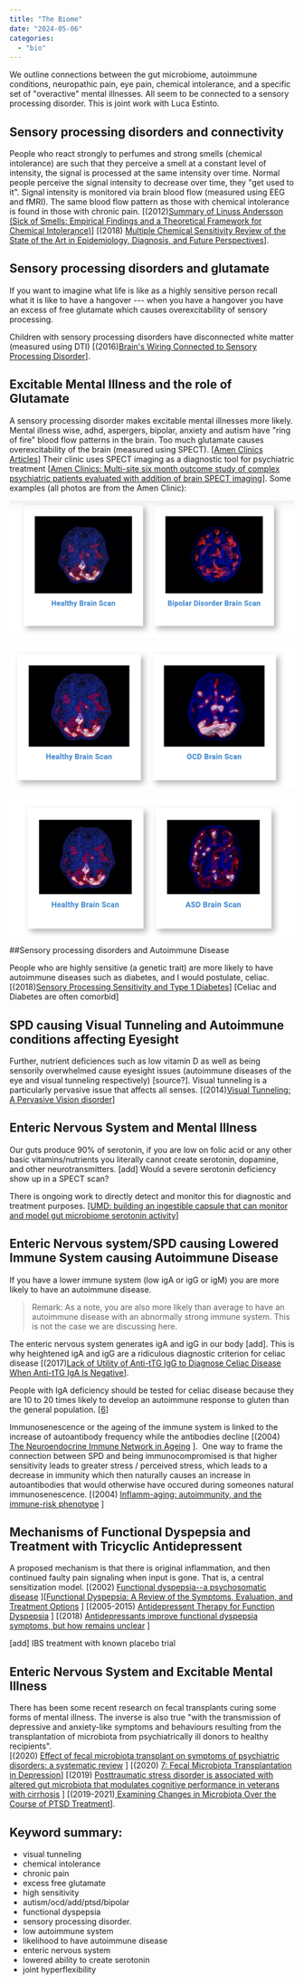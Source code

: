 ```yaml
---
title: "The Biome"
date: "2024-05-06"
categories: 
  - "bio"
---
```


We outline connections between the gut microbiome, autoimmune conditions, neuropathic pain, eye pain, chemical intolerance, and a specific set of "overactive" mental illnesses. All seem to be connected to a sensory processing disorder. This is joint work with Luca Estinto.

## Sensory processing disorders and connectivity

People who react strongly to perfumes and strong smells (chemical intolerance) are such that they perceive a smell at a constant level of intensity, the signal is processed at the same intensity over time. Normal people perceive the signal intensity to decrease over time, they "get used to it". Signal intensity is monitored via brain blood flow (measured using EEG and fMRI). The same blood flow pattern as those with chemical intolerance is found in those with chronic pain. [(2012)[Summary of Linuss Andersson (Sick of Smells: Empirical Findings and a Theoretical Framework for Chemical Intolerance)](https://www.sciencedaily.com/releases/2012/01/120120182914.htm)] [(2018) [Multiple Chemical Sensitivity Review of the State of the Art in Epidemiology, Diagnosis, and Future Perspectives](https://journals.lww.com/joem/Fulltext/2018/02000/Multiple_Chemical_Sensitivity__Review_of_the_State.5.aspx)].

## Sensory processing disorders and glutamate

If you want to imagine what life is like as a highly sensitive person recall what it is like to have a hangover --- when you have a hangover you have an excess of free glutamate which causes overexcitability of sensory processing.

Children with sensory processing disorders have disconnected white matter (measured using DTI) [(2016)[Brain's Wiring Connected to Sensory Processing Disorder](https://www.ucsf.edu/news/2016/01/401461/brains-wiring-connected-sensory-processing-disorder)].

## Excitable Mental Illness and the role of Glutamate

A sensory processing disorder makes excitable mental illnesses more likely. Mental illness wise, adhd, aspergers, bipolar, anxiety and autism have "ring of fire" blood flow patterns in the brain. Too much glutamate causes overexcitability of the brain (measured using SPECT). [[Amen Clinics Articles](https://pubmed.ncbi.nlm.nih.gov/?term=AMEN+DG+OUTCOMES)] Their clinic uses SPECT imaging as a diagnostic tool for psychiatric treatment [[Amen Clinics: Multi-site six month outcome study of complex psychiatric patients evaluated with addition of brain SPECT imaging](https://pubmed.ncbi.nlm.nih.gov/23709407/)]. Some examples (all photos are from the Amen Clinic):

![image](/images/bipolar_amen.png)

![image](/images/ocd-amen.png)

![image](/images/asd_amen.png)

##Sensory processing disorders and Autoimmune Disease

People who are highly sensitive (a genetic trait) are more likely to have autoimmune diseases such as diabetes, and I would postulate, celiac. [(2018)[Sensory Processing Sensitivity and Type 1 Diabetes](https://www.sciencedirect.com/science/article/abs/pii/S0882596317302397)] [Celiac and Diabetes are often comorbid]

## SPD causing Visual Tunneling and Autoimmune conditions affecting Eyesight

Further, nutrient deficiences such as low vitamin D as well as being sensorily overwhelmed cause eyesight issues (autoimmune diseases of the eye and visual tunneling respectively) [source?]. Visual tunneling is a particularly pervasive issue that affects all senses. [(2014)[Visual Tunneling: A Pervasive Vision disorder](https://www.ovpjournal.org/uploads/2/3/8/9/23898265/ovp2-1_viewpoint_getzell_web.pdf)]

## Enteric Nervous System and Mental Illness

Our guts produce 90% of serotonin, if you are low on folic acid or any other basic vitamins/nutrients you literally cannot create serotonin, dopamine, and other neurotransmitters. [add] Would a severe serotonin deficiency show up in a SPECT scan?

There is ongoing work to directly detect and monitor this for diagnostic and treatment purposes. [[UMD: building an ingestible capsule that can monitor and model gut microbiome serotonin activity](https://ece.umd.edu/release/symptoms-all-in-your-heador-in-your-gut-maybe-a-little-of-both)]

## Enteric Nervous system/SPD causing Lowered Immune System causing Autoimmune Disease

If you have a lower immune system (low igA or igG or igM) you are more likely to have an autoimmune disease.

> Remark: As a note, you are also more likely than average to have an autoimmune disease with an abnormally strong immune system. This is not the case we are discussing here.

The enteric nervous system generates igA and igG in our body [add]. This is why heightened igA and igG are a ridiculous diagnostic criterion for celiac disease [(2017)[Lack of Utility of Anti-tTG IgG to Diagnose Celiac Disease When Anti-tTG IgA Is Negative](https://pubmed.ncbi.nlm.nih.gov/28437323/)].

People with IgA deficiency should be tested for celiac disease because they are 10 to 20 times likely to develop an autoimmune response to gluten than the general population. [[6](https://www.beyondceliac.org/celiac-disease/related-conditions/iga-deficiency/)]

Immunosenescence or the ageing of the immune system is linked to the increase of autoantibody frequency while the antibodies decline [(2004) [The Neuroendocrine Immune Network in Ageing](https://www.sciencedirect.com/topics/medicine-and-dentistry/immunosenescence) ].  One way to frame the connection between SPD and being immunocompromised is that higher sensitivity leads to greater stress / perceived stress, which leads to a decrease in immunity which then naturally causes an increase in autoantibodies that would otherwise have occured during someones natural immunosenescence. [(2004) [Inflamm-aging: autoimmunity, and the immune-risk phenotype](https://www.sciencedirect.com/science/article/abs/pii/S1568997204000424) ]

## Mechanisms of Functional Dyspepsia and Treatment with Tricyclic Antidepressent

A proposed mechanism is that there is original inflammation, and then continued faulty pain signaling when input is gone. That is, a central sensitization model. [(2002) [Functional dyspepsia--a psychosomatic disease](https://pubmed.ncbi.nlm.nih.gov/12089851/) ][[Functional Dyspepsia: A Review of the Symptoms, Evaluation, and Treatment Options](https://www.gastroenterologyandhepatology.net/archives/february-2020/functional-dyspepsia-a-review-of-the-symptoms-evaluation-and-treatment-options/) ] [(2005-2015) [Antidepressent Therapy for Function Dyspepsia](https://mayoclinic.pure.elsevier.com/en/projects/antidepressant-therapy-for-functional-dyspepsia) ] [(2018) [Antidepressants improve functional dyspepsia symptoms, but how remains unclear](https://www.healio.com/news/gastroenterology/20180108/antidepressants-improve-functional-dyspepsia-symptoms-but-how-remains-unclear) ]

[add] IBS treatment with known placebo trial

## Enteric Nervous System and Excitable Mental Illness

There has been some recent research on fecal transplants curing some forms of mental illness. The inverse is also true "with the transmission of depressive and anxiety-like symptoms and behaviours resulting from the transplantation of microbiota from psychiatrically ill donors to healthy recipients".\
[(2020) [Effect of fecal microbiota transplant on symptoms of psychiatric disorders: a systematic review](https://pubmed.ncbi.nlm.nih.gov/32539741/) ] [(2020) [7: Fecal Microbiota Transplantation in Depression](https://clinicaltrials.gov/ct2/show/NCT03281044)] [(2019) [Posttraumatic stress disorder is associated with altered gut microbiota that modulates cognitive performance in veterans with cirrhosis](https://journals.physiology.org/doi/full/10.1152/ajpgi.00194.2019) ] [(2019-2021)[ Examining Changes in Microbiota Over the Course of PTSD Treatment](https://clinicaltrials.gov/ct2/show/NCT04109196)].


## Keyword summary: 
- visual tunneling
- chemical intolerance
- chronic pain 
- excess free glutamate
- high sensitivity 
- autism/ocd/add/ptsd/bipolar
- functional dyspepsia
- sensory processing disorder.
- low autoimmune system
- likelihood to have autoimmune disease
- enteric nervous system 
- lowered ability to create serotonin
- joint hyperflexibility
